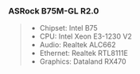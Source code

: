 ### ASRock B75M-GL R2.0
> * Chipset:    		Intel B75
> * CPU: 				Intel Xeon E3-1230 V2
> * Audio: 				Realtek ALC662
> * Ethernet:			Realtek RTL8111E
> * Graphics:           Dataland RX470
